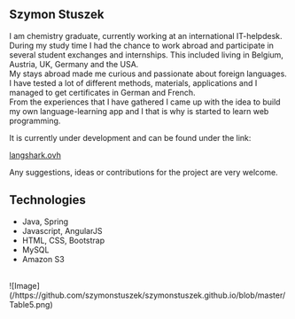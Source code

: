 ## Szymon Stuszek

I am chemistry graduate, currently working at an international IT-helpdesk. <br/>
During my study time I had the chance to work abroad and participate in several student exchanges and internships. This included living in Belgium, Austria, UK, Germany and the USA. <br/>
My stays abroad made me curious and passionate about foreign languages. I have tested a lot of different methods, materials, applications and  I managed to get certificates in German and French. <br/>
From the experiences that I have gathered I came up with the idea to build my own language-learning app and I that is why is started to learn web programming.

It is currently under development and can be found under the link: <br/>

[langshark.ovh](https://langshark.ovh) <br/>

Any suggestions, ideas or contributions for the project are very welcome. <br/>

## Technologies<br/>

- Java, Spring
- Javascript, AngularJS
- HTML, CSS, Bootstrap
- MySQL
- Amazon S3

<br/>
![Image](/https://github.com/szymonstuszek/szymonstuszek.github.io/blob/master/Table5.png)
